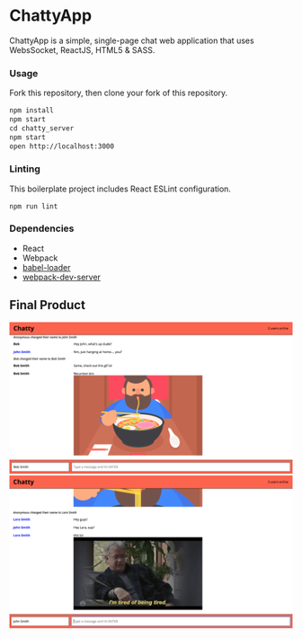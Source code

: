 ChattyApp
=====================

ChattyApp is a simple, single-page chat web application that uses WebsSocket, ReactJS, HTML5 & SASS.

### Usage
Fork this repository, then clone your fork of this repository.

```
npm install
npm start
cd chatty_server
npm start
open http://localhost:3000
```

### Linting

This boilerplate project includes React ESLint configuration.

```
npm run lint
```

### Dependencies

* React
* Webpack
* [babel-loader](https://github.com/babel/babel-loader)
* [webpack-dev-server](https://github.com/webpack/webpack-dev-server)

## Final Product
!["The main user interface #1"](docs/Chatty-1.png)
!["The main user interface #2"](docs/Chatty-2.png)
